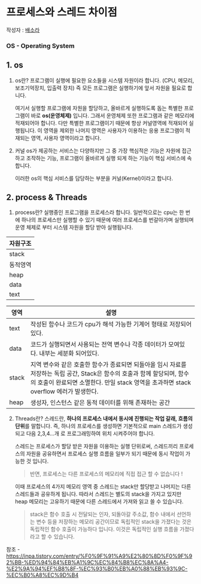 # 프로세스와 스레드 차이점

작성자 : [배소라](https://github.com/sorayayat)
### OS - Operating System

## 1. os

1) os란?
    프로그램이 실행에 필요한 요소들을 시스템 자원이라 합니다. (CPU, 메모리, 보조기억장치, 입출력 장치)
    즉 모든 프로그램은 실행하기에 앞서 자원을 필요로 합니다.

    여기서 실행할 프로그램에 자원을 할당하고, 올바르게 실행하도록 돕는 특별한 프로그램이 바로 **os(운영체제)** 입니다.
    그래서 운영체제 또한 프로그램과 같은 메모리에 적재되어야 합니다.
    다만 특별한 프로그램이기 때문에 항상 커널영역에 적재되어 실행됩니다. 이 영역을 제외한 나머지 영역은 사용자가 이용하는 응용 프로그램이 적재되는 영역, 사용자 영역이라고 합니다.

2) 커널
    os가 제공하는 서비스는 다양하지만 그 중 가장 핵심적은 기능은 자원에 접근하고 조작하는 기능, 프로그램이 올바르게 실행 되게 하는 기능이 핵심 서비스에 속합니다.

    이러한 os의 핵심 서비스를 담당하는 부분을 커널(Kernel)이라고 합니다.


## 2. process & Threads

1) process란?
    실행중인 프로그램을 프로세스라 합니다. 일반적으로는 cpu는 한 번에 하나의 프로세스만 실행할 수 있기 때문에 여러 프로세스를 번갈아가며 실행되며 운영 체제로 부터 시스템 자원을 할당 받아 실행됩니다.


|  자원구조 |
| --- |
| stack |
|  동적영역 |
|  heap |
|  data |
| text |

| 영역 | 설명 |
|---|---|
| text | 작성된 함수나 코드가 cpu가 해석 가능한 기계어 형태로 저장되어 있다. |
| data | 코드가 실행되면서 사용되는 전역 변수나 각종 데이터가 모여있다. 내부는 세분화 되어있다. |
| stack | 지역 변수와 같은 호출한 함수가 종료되면 되돌아올 임시 자료를 저장하는 독립 공간, Stack은 함수의 호출과 함께 할당되며, 함수의 호출이 완료되면 소멸한다. 만일 stack 영역을 초과하면 stack overflow 에러가 발생한다. |
| heap | 생성자, 인스턴스 같은 동적 데이터를 위해 존재하는 공간 |



2) Threads란?
    스레드란, **하나의 프로세스 내에서 동시에 진행되는 작업 갈래, 흐름의 단위**를 말합니다.
    즉, 하나의 프로세스를 생성하면 기본적으로 main 스레드가 생성되고 다음 2,3,4…개 로 프로그래밍하여 위치 시켜주어야 합니다.

    스레드는 프로세스가 할당 받은 자원을 이용하는 실행 단위로써, 스레드끼리 프로세스의 자원을 공유하면서 프로세스 실행 흐름을 일부가 되기 때문에 동시 작업이 가능한 것 입니다.

    > 반면, 프로세스는 다른 프로세스의 메모리에 직접 접근 할 수 없습니다 !

    이때 프로세스의 4가지 메모리 영역 중 스레드는 stack만 할당받고 나머지는 다른 스레드들과 공유하게 됩니다.
    따라서 스레드는 별도의 stack을 가지고 있지만 heap 메모리는 고유하기 때문에 다른 스레드에서 가져와 읽고 쓸 수 있습니다.

    > stack은 함수 호출 시 전달되는 인자, 되돌아갈 주소값, 함수 내에서 선언하는 변수 등을 저장하는 메모리 공간이므로 독립적인 stack을 가졌다는 것은 독립적인 함수 호출이 가능하다 입니다. 이것은 독립적인 실행 흐름을 가졌다라고 할 수 있습니다.

참조 -
https://inpa.tistory.com/entry/%F0%9F%91%A9%E2%80%8D%F0%9F%92%BB-%ED%94%84%EB%A1%9C%EC%84%B8%EC%8A%A4-%E2%9A%94%EF%B8%8F-%EC%93%B0%EB%A0%88%EB%93%9C-%EC%B0%A8%EC%9D%B4

